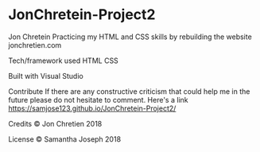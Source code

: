 # JonChretein-Project2

Jon Chretein
Practicing my HTML and CSS skills by rebuilding the website jonchretien.com



Tech/framework used
HTML
CSS

Built with
Visual Studio 

Contribute
If there are any constructive criticism that could help me in the future please do not hesitate to comment. Here's a link  https://samjose123.github.io/JonChretein-Project2/

Credits
 © Jon Chretien 2018


License
© Samantha Joseph 2018